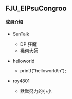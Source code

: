 ## FJU_ElPsuCongroo

#### 成員介紹

* SunTalk
	* DP 狂魔
	* 幾何大師
	
* helloworld
	* printf("helloworld\n");
	
* roy4801
	* 默默努力的小小

